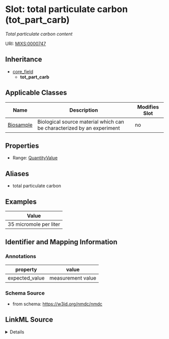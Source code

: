 # Slot: total particulate carbon (tot_part_carb)


_Total particulate carbon content_



URI: [MIXS:0000747](https://w3id.org/mixs/0000747)




## Inheritance

* [core_field](core_field.md)
    * **tot_part_carb**





## Applicable Classes

| Name | Description | Modifies Slot |
| --- | --- | --- |
[Biosample](Biosample.md) | Biological source material which can be characterized by an experiment |  no  |







## Properties

* Range: [QuantityValue](QuantityValue.md)



## Aliases


* total particulate carbon




## Examples

| Value |
| --- |
| 35 micromole per liter |

## Identifier and Mapping Information





### Annotations

| property | value |
| --- | --- |
| expected_value | measurement value || preferred_unit | microgram per liter, micromole per liter || occurrence | 1 |



### Schema Source


* from schema: https://w3id.org/nmdc/nmdc




## LinkML Source

<details>
```yaml
name: tot_part_carb
annotations:
  expected_value:
    tag: expected_value
    value: measurement value
  preferred_unit:
    tag: preferred_unit
    value: microgram per liter, micromole per liter
  occurrence:
    tag: occurrence
    value: '1'
description: Total particulate carbon content
title: total particulate carbon
examples:
- value: 35 micromole per liter
from_schema: https://w3id.org/nmdc/nmdc
aliases:
- total particulate carbon
rank: 1000
is_a: core field
slot_uri: MIXS:0000747
multivalued: false
alias: tot_part_carb
domain_of:
- Biosample
range: QuantityValue

```
</details>